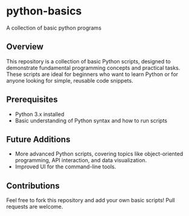 # python-basics
A collection of basic python programs

## Overview

This repository is a collection of basic Python scripts, designed to demonstrate fundamental programming concepts and practical tasks. These scripts are ideal for beginners who want to learn Python or for anyone looking for simple, reusable code snippets.

## Prerequisites

- Python 3.x installed
- Basic understanding of Python syntax and how to run scripts

## Future Additions

- More advanced Python scripts, covering topics like object-oriented programming, API interaction, and data visualization.
- Improved UI for the command-line tools.

## Contributions

Feel free to fork this repository and add your own basic scripts! Pull requests are welcome.

